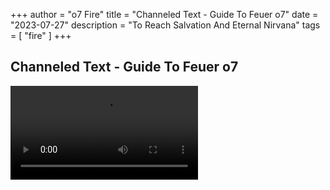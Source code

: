 +++ 
author = "o7 Fire" 
title = "Channeled Text - Guide To Feuer o7" 
date = "2023-07-27" 
description = "To Reach Salvation And Eternal Nirvana" 
tags = [ "fire" ] 
+++

## Channeled Text - Guide To Feuer o7
![](https://cdn.discordapp.com/attachments/921595377923268708/1133693549737680972/y.mp4)
